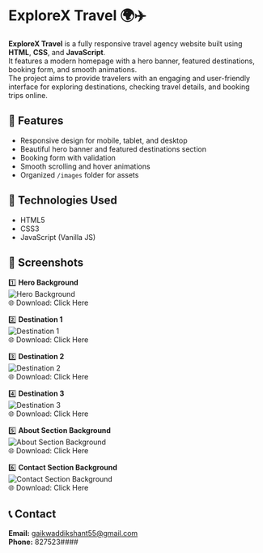 # ExploreX Travel 🌍✈️  

**ExploreX Travel** is a fully responsive travel agency website built using **HTML**, **CSS**, and **JavaScript**.  
It features a modern homepage with a hero banner, featured destinations, booking form, and smooth animations.  
The project aims to provide travelers with an engaging and user-friendly interface for exploring destinations, checking travel details, and booking trips online.  

## 🚀 Features  
- Responsive design for mobile, tablet, and desktop  
- Beautiful hero banner and featured destinations section  
- Booking form with validation  
- Smooth scrolling and hover animations  
- Organized `/images` folder for assets  

## 📂 Technologies Used  
- HTML5  
- CSS3  
- JavaScript (Vanilla JS)  

## 📸 Screenshots  

1️⃣ **Hero Background**  
![Hero Background](images/hero.jpg)  
🌐 Download: Click Here  

2️⃣ **Destination 1**  
![Destination 1](images/destination1.jpg)  
🌐 Download: Click Here  

3️⃣ **Destination 2**  
![Destination 2](images/destination2.jpg)  
🌐 Download: Click Here  

4️⃣ **Destination 3**  
![Destination 3](images/destination3.jpg)  
🌐 Download: Click Here  

5️⃣ **About Section Background**  
![About Section Background](images/about.jpg)  
🌐 Download: Click Here  

6️⃣ **Contact Section Background**  
![Contact Section Background](images/contact-bg.jpg)  
🌐 Download: Click Here  

## 📞 Contact  
**Email:** gaikwaddikshant55@gmail.com  
**Phone:** 827523####
